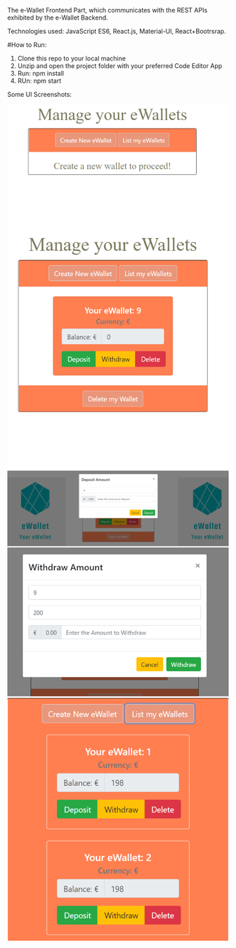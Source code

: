 The e-Wallet Frontend Part, which communicates with the REST APIs exhibited by the e-Wallet Backend.

Technologies used: JavaScript ES6, React.js, Material-UI, React+Bootrsrap.

#How to Run:

1. Clone this repo to your local machine
2. Unzip and open the project folder with your preferred Code Editor App
3. Run: npm install
4. RUn: npm start

Some UI Screenshots:

![Screenshot](UI-1.PNG)
![Screenshot](UI-2.PNG)
![Screenshot](UI-3.PNG)
![Screenshot](UI-4.PNG)
![Screenshot](UI-5.PNG)
